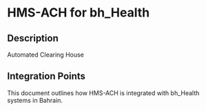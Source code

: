 # HMS-ACH for bh_Health

## Description

Automated Clearing House

## Integration Points

This document outlines how HMS-ACH is integrated with bh_Health systems in Bahrain.

